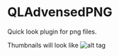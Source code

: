QLAdvensedPNG
=============

Quick look plugin for png files.

Thumbnails will look like  ![alt tag](https://encrypted-tbn3.gstatic.com/images?q=tbn:ANd9GcTN87Z27DozugpeZeqaYtdkmY83M-O9gP2wFAKWb5GuXibqgVsT3A)

